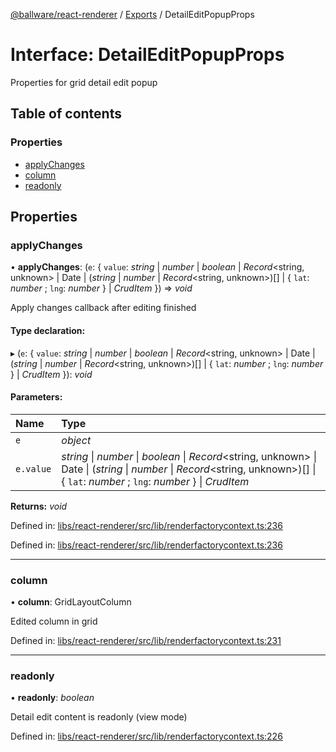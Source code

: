 [@ballware/react-renderer](../README.md) / [Exports](../modules.md) / DetailEditPopupProps

# Interface: DetailEditPopupProps

Properties for grid detail edit popup

## Table of contents

### Properties

- [applyChanges](detaileditpopupprops.md#applychanges)
- [column](detaileditpopupprops.md#column)
- [readonly](detaileditpopupprops.md#readonly)

## Properties

### applyChanges

• **applyChanges**: (`e`: { `value`: *string* \| *number* \| *boolean* \| *Record*<string, unknown\> \| Date \| (*string* \| *number* \| *Record*<string, unknown\>)[] \| { `lat`: *number* ; `lng`: *number*  } \| *CrudItem*  }) => *void*

Apply changes callback after editing finished

#### Type declaration:

▸ (`e`: { `value`: *string* \| *number* \| *boolean* \| *Record*<string, unknown\> \| Date \| (*string* \| *number* \| *Record*<string, unknown\>)[] \| { `lat`: *number* ; `lng`: *number*  } \| *CrudItem*  }): *void*

#### Parameters:

Name | Type |
:------ | :------ |
`e` | *object* |
`e.value` | *string* \| *number* \| *boolean* \| *Record*<string, unknown\> \| Date \| (*string* \| *number* \| *Record*<string, unknown\>)[] \| { `lat`: *number* ; `lng`: *number*  } \| *CrudItem* |

**Returns:** *void*

Defined in: [libs/react-renderer/src/lib/renderfactorycontext.ts:236](https://github.com/ballware/ballware-client/blob/61bbbf8/libs/react-renderer/src/lib/renderfactorycontext.ts#L236)

Defined in: [libs/react-renderer/src/lib/renderfactorycontext.ts:236](https://github.com/ballware/ballware-client/blob/61bbbf8/libs/react-renderer/src/lib/renderfactorycontext.ts#L236)

___

### column

• **column**: GridLayoutColumn

Edited column in grid

Defined in: [libs/react-renderer/src/lib/renderfactorycontext.ts:231](https://github.com/ballware/ballware-client/blob/61bbbf8/libs/react-renderer/src/lib/renderfactorycontext.ts#L231)

___

### readonly

• **readonly**: *boolean*

Detail edit content is readonly (view mode)

Defined in: [libs/react-renderer/src/lib/renderfactorycontext.ts:226](https://github.com/ballware/ballware-client/blob/61bbbf8/libs/react-renderer/src/lib/renderfactorycontext.ts#L226)
